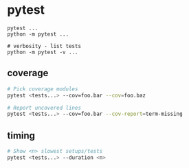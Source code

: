 # pytest


```
pytest ...
python -m pytest ...

# verbosity - list tests
python -m pytest -v ...
```


## coverage

```bash
# Pick coverage modules
pytest <tests...> --cov=foo.bar --cov=foo.baz

# Report uncovered lines
pytest <tests...> --cov=foo.bar --cov-report=term-missing
```


## timing

```bash
# Show <n> slowest setups/tests
pytest <tests...> --duration <n>
```
